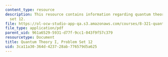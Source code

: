 ```yaml
---
content_type: resource
description: This resource contains information regarding quantum theory I, problem
  set 12.
file: https://ol-ocw-studio-app-qa.s3.amazonaws.com/courses/8-321-quantum-theory-i-fall-2017/3ca11a30364d423728ab776579d5a625_MIT8_321F17_Pset12.pdf
file_type: application/pdf
parent_uid: 961a6529-5931-d77f-9cc1-043f9f57c379
resourcetype: Document
title: Quantum Theory I, Problem Set 12
uid: 3ca11a30-364d-4237-28ab-776579d5a625
---
```

